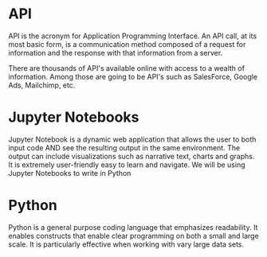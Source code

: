 # API

API is the acronym for Application Programming Interface. An API call, at its most basic form, is a communication method composed of a request for information and the response with that information from a server.

There are thousands of API's available online with access to a wealth of information. Among those are going to be API's such as SalesForce, Google Ads, Mailchimp, etc.

# Jupyter Notebooks

Jupyter Notebook is a dynamic web application that allows the user to both input code AND see the resulting output in the same environment. The output can include visualizations such as narrative text, charts and graphs. It is extremely user-friendly easy to learn and navigate. We will be using Jupyter Notebooks to write in Python

# Python

Python is a general purpose coding language that emphasizes readability. It enables constructs that enable clear programming on both a small and large scale. It is particularly effective when working with vary large data sets.
